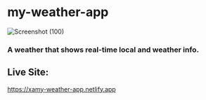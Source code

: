 # my-weather-app

![Screenshot (100)](https://user-images.githubusercontent.com/66500541/170798453-47cc6302-f26b-4876-8aaf-6a83bb7220bd.png)


### A weather that shows real-time local and weather info. 

## Live Site:
https://xamy-weather-app.netlify.app
